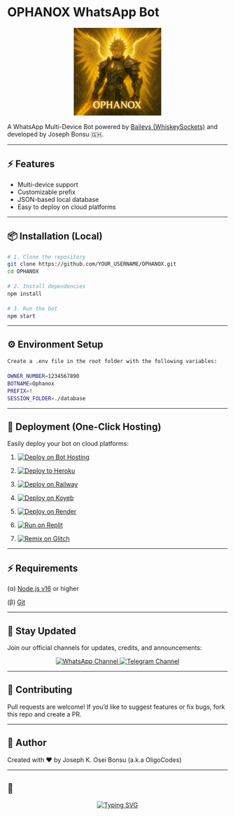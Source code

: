 # OPHANOX WhatsApp Bot

<p align="center">
  <img src="assets/images/OPHANOX.png" width="200" alt="OPHANOX Bot Logo">
</p>

A WhatsApp Multi-Device Bot powered by [Baileys (WhiskeySockets)](https://github.com/WhiskeySockets/Baileys) and developed by Joseph Bonsu 🇬🇭.

---

## ⚡ Features
- Multi-device support
- Customizable prefix
- JSON-based local database
- Easy to deploy on cloud platforms

---

## 📦 Installation (Local)
```bash
# 1. Clone the repository
git clone https://github.com/YOUR_USERNAME/OPHANOX.git
cd OPHANOX

# 2. Install dependencies
npm install

# 3. Run the bot
npm start
```
---

## ⚙️ Environment Setup

```bash
Create a .env file in the root folder with the following variables:

OWNER_NUMBER=1234567890
BOTNAME=Ophanox
PREFIX=!
SESSION_FOLDER=./database
```
---

## 🚀 Deployment (One-Click Hosting)

Easily deploy your bot on cloud platforms:

<p align="center">

1. <a href="https://bot-hosting.net">
    <img src="https://img.shields.io/badge/Deploy%20to-Bot%20Hosting%20.net-green?style=for-the-badge" alt="Deploy on Bot Hosting">
  </a>
  
2. <a href="https://heroku.com/deploy">
    <img src="https://www.herokucdn.com/deploy/button.svg" alt="Deploy to Heroku">
  </a>
  
3. <a href="https://railway.app/new">
    <img src="https://railway.app/button.svg" alt="Deploy on Railway">
  </a>
  
4. <a href="https://app.koyeb.com/deploy?type=git&repository=https://github.com/OligoCodes/OPHANOX">
    <img src="https://img.shields.io/badge/Deploy%20to-Koyeb-blue?style=for-the-badge" alt="Deploy on Koyeb">
  </a>
  
5. <a href="https://render.com/deploy">
    <img src="https://img.shields.io/badge/Deploy%20to-Render-blue?style=for-the-badge" alt="Deploy on Render">
  </a>
  
6. <a href="https://replit.com/github/OligoCodes/OPHANOX">
    <img src="https://img.shields.io/badge/Run%20on-Replit-orange?style=for-the-badge" alt="Run on Replit">
  </a>
  
7. <a href="https://glitch.com/edit/#!/import/github/OligoCodes/OPHANOX">
    <img src="https://img.shields.io/badge/Remix%20on-Glitch-purple?style=for-the-badge" alt="Remix on Glitch">
  </a>
  
</p> 


---


## ⚡ Requirements

(α) [Node.js v16](https://nodejs.org/) or higher

(β) [Git](https://git-scm.com/)


---


## 📡 Stay Updated

Join our official channels for updates, credits, and announcements:

<p align="center">
  <a href="https://Whatsapp.com/channel/0029VbBVKfQI1rcsEUloFW18">
    <img src="https://img.shields.io/badge/Join%20on-WhatsApp-green?style=for-the-badge&logo=whatsapp" alt="WhatsApp Channel">
  </a>
  <a href="https://t.me/OligoTech">
    <img src="https://img.shields.io/badge/Join%20on-Telegram-blue?style=for-the-badge&logo=telegram" alt="Telegram Channel">
  </a>
</p>


---


## 🤝 Contributing

Pull requests are welcome! If you’d like to suggest features or fix bugs, fork this repo and create a PR.


---


## 👤 Author

Created with ❤️ by Joseph K. Osei Bonsu (a.k.a OligoCodes)

---

## 🌟

<p align="center">
  <a href="https://github.com/OligoCodes/OPHANOX">
    <img src="https://readme-typing-svg.herokuapp.com?font=Fira+Code&weight=700&size=36&pause=1000&color=F7B93E&center=true&vCenter=true&width=600&lines=🥹+Please+star+this+repo+🌟" alt="Typing SVG" />
  </a>
</p>
